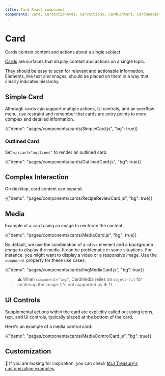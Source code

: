 ```yaml
---
title: Card React component
components: Card, CardActionArea, CardActions, CardContent, CardHeader, CardMedia, Collapse, Paper
---
```


# Card

<p class="description">Cards contain content and actions about a single subject.</p>

[Cards](https://material.io/design/components/cards.html) are surfaces that display content and actions on a single topic.

They should be easy to scan for relevant and actionable information. Elements, like text and images, should be placed on them in a way that clearly indicates hierarchy.

## Simple Card

Although cards can support multiple actions, UI controls, and an overflow menu, use restraint and remember that cards are entry points to more complex and detailed information.

{{"demo": "pages/components/cards/SimpleCard.js", "bg": true}}

### Outlined Card

Set `variant="outlined"` to render an outlined card.

{{"demo": "pages/components/cards/OutlinedCard.js", "bg": true}}

## Complex Interaction

On desktop, card content can expand.

{{"demo": "pages/components/cards/RecipeReviewCard.js", "bg": true}}

## Media

Example of a card using an image to reinforce the content.

{{"demo": "pages/components/cards/MediaCard.js", "bg": true}}

By default, we use the combination of a `<div>` element and a _background image_ to display the media. It can be problematic in some situations. For instance, you might want to display a video or a responsive image. Use the `component` property for these use cases:

{{"demo": "pages/components/cards/ImgMediaCard.js", "bg": true}}

> ⚠️ When `component="img"`, CardMedia relies on `object-fit` for centering the image. It's not supported by IE 11.

## UI Controls

Supplemental actions within the card are explicitly called out using icons, text, and UI controls, typically placed at the bottom of the card.

Here's an example of a media control card.

{{"demo": "pages/components/cards/MediaControlCard.js", "bg": true}}

## Customization

🎨 If you are looking for inspiration, you can check [MUI Treasury's customization examples](https://mui-treasury.com/components/card).
